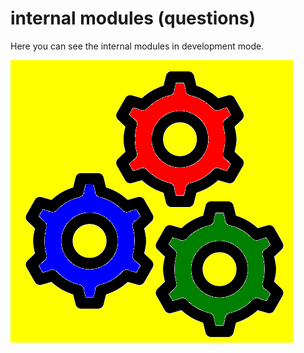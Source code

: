 # internal modules (questions)
Here you can see the internal modules in development mode.

![questions.png](https://github.com/CyTon-Code/internal/blob/main/gears--v2.png)
